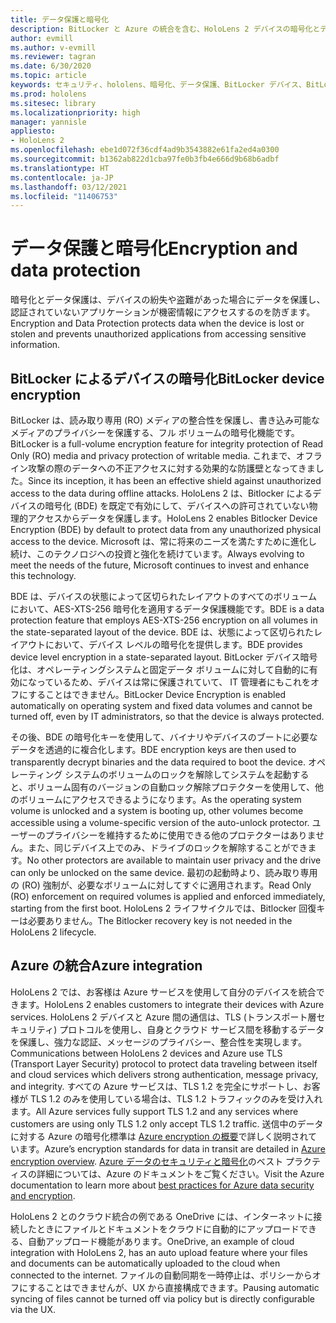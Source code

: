 ```yaml
---
title: データ保護と暗号化
description: BitLocker と Azure の統合を含む、HoloLens 2 デバイスの暗号化とデータ保護について説明します。
author: evmill
ms.author: v-evmill
ms.reviewer: tagran
ms.date: 6/30/2020
ms.topic: article
keywords: セキュリティ、hololens、暗号化、データ保護、BitLocker デバイス、BitLocker、bitlocker、bitlocker 暗号化、azure 統合、
ms.prod: hololens
ms.sitesec: library
ms.localizationpriority: high
manager: yannisle
appliesto:
- HoloLens 2
ms.openlocfilehash: ebe1d072f36cdf4ad9b3543882e61fa2ed4a0300
ms.sourcegitcommit: b1362ab822d1cba97fe0b3fb4e666d9b68b6adbf
ms.translationtype: HT
ms.contentlocale: ja-JP
ms.lasthandoff: 03/12/2021
ms.locfileid: "11406753"
---
```

# <a name="encryption-and-data-protection"></a><span data-ttu-id="90ca5-104">データ保護と暗号化</span><span class="sxs-lookup"><span data-stu-id="90ca5-104">Encryption and data protection</span></span>

<span data-ttu-id="90ca5-105">暗号化とデータ保護は、デバイスの紛失や盗難があった場合にデータを保護し、認証されていないアプリケーションが機密情報にアクセスするのを防ぎます。</span><span class="sxs-lookup"><span data-stu-id="90ca5-105">Encryption and Data Protection protects data when the device is lost or stolen and prevents unauthorized applications from accessing sensitive information.</span></span>

## <a name="bitlocker-device-encryption"></a><span data-ttu-id="90ca5-106">BitLocker によるデバイスの暗号化</span><span class="sxs-lookup"><span data-stu-id="90ca5-106">BitLocker device encryption</span></span>

<span data-ttu-id="90ca5-107">BitLocker は、読み取り専用 (RO) メディアの整合性を保護し、書き込み可能なメディアのプライバシーを保護する、フル ボリュームの暗号化機能です。</span><span class="sxs-lookup"><span data-stu-id="90ca5-107">BitLocker is a full-volume encryption feature for integrity protection of Read Only (RO) media and privacy protection of writable media.</span></span>  <span data-ttu-id="90ca5-108">これまで、オフライン攻撃の際のデータへの不正アクセスに対する効果的な防護壁となってきました。</span><span class="sxs-lookup"><span data-stu-id="90ca5-108">Since its inception, it has been an effective shield against unauthorized access to the data during offline attacks.</span></span> <span data-ttu-id="90ca5-109">HoloLens 2 は、Bitlocker によるデバイスの暗号化 (BDE) を既定で有効にして、デバイスへの許可されていない物理的アクセスからデータを保護します。</span><span class="sxs-lookup"><span data-stu-id="90ca5-109">HoloLens 2 enables Bitlocker Device Encryption (BDE) by default to protect data from any unauthorized physical access to the device.</span></span> <span data-ttu-id="90ca5-110">Microsoft は、常に将来のニーズを満たすために進化し続け、このテクノロジへの投資と強化を続けています。</span><span class="sxs-lookup"><span data-stu-id="90ca5-110">Always evolving to meet the needs of the future, Microsoft continues to invest and enhance this technology.</span></span>

<span data-ttu-id="90ca5-111">BDE は、デバイスの状態によって区切られたレイアウトのすべてのボリュームにおいて、AES-XTS-256 暗号化を適用するデータ保護機能です。</span><span class="sxs-lookup"><span data-stu-id="90ca5-111">BDE is a data protection feature that employs AES-XTS-256 encryption on all volumes in the state-separated layout of the device.</span></span> <span data-ttu-id="90ca5-112">BDE は、状態によって区切られたレイアウトにおいて、デバイス レベルの暗号化を提供します。</span><span class="sxs-lookup"><span data-stu-id="90ca5-112">BDE provides device level encryption in a state-separated layout.</span></span> <span data-ttu-id="90ca5-113">BitLocker デバイス暗号化は、オペレーティングシステムと固定データ ボリュームに対して自動的に有効になっているため、デバイスは常に保護されていて、 IT 管理者にもこれをオフにすることはできません。</span><span class="sxs-lookup"><span data-stu-id="90ca5-113">BitLocker Device Encryption is enabled automatically on operating system and fixed data volumes and cannot be turned off, even by IT administrators, so that the device is always protected.</span></span>

<span data-ttu-id="90ca5-114">その後、BDE の暗号化キーを使用して、バイナリやデバイスのブートに必要なデータを透過的に複合化します。</span><span class="sxs-lookup"><span data-stu-id="90ca5-114">BDE encryption keys are then used to transparently decrypt binaries and the data required to boot the device.</span></span> <span data-ttu-id="90ca5-115">オペレーティング システムのボリュームのロックを解除してシステムを起動すると、ボリューム固有のバージョンの自動ロック解除プロテクターを使用して、他のボリュームにアクセスできるようになります。</span><span class="sxs-lookup"><span data-stu-id="90ca5-115">As the operating system volume is unlocked and a system is booting up, other volumes become accessible using a volume-specific version of the auto-unlock protector.</span></span> <span data-ttu-id="90ca5-116">ユーザーのプライバシーを維持するために使用できる他のプロテクターはありません。また、同じデバイス上でのみ、ドライブのロックを解除することができます。</span><span class="sxs-lookup"><span data-stu-id="90ca5-116">No other protectors are available to maintain user privacy and the drive can only be unlocked on the same device.</span></span> <span data-ttu-id="90ca5-117">最初の起動時より、読み取り専用の (RO) 強制が、必要なボリュームに対してすぐに適用されます。</span><span class="sxs-lookup"><span data-stu-id="90ca5-117">Read Only (RO) enforcement on required volumes is applied and enforced immediately, starting from the first boot.</span></span> <span data-ttu-id="90ca5-118">HoloLens 2 ライフサイクルでは、Bitlocker 回復キーは必要ありません。</span><span class="sxs-lookup"><span data-stu-id="90ca5-118">The Bitlocker recovery key is not needed in the HoloLens 2 lifecycle.</span></span>

## <a name="azure-integration"></a><span data-ttu-id="90ca5-119">Azure の統合</span><span class="sxs-lookup"><span data-stu-id="90ca5-119">Azure integration</span></span> 

<span data-ttu-id="90ca5-120">HoloLens 2 では、お客様は Azure サービスを使用して自分のデバイスを統合できます。</span><span class="sxs-lookup"><span data-stu-id="90ca5-120">HoloLens 2 enables customers to integrate their devices with Azure services.</span></span> <span data-ttu-id="90ca5-121">HoloLens 2 デバイスと Azure 間の通信は、TLS (トランスポート層セキュリティ) プロトコルを使用し、自身とクラウド サービス間を移動するデータを保護し、強力な認証、メッセージのプライバシー、整合性を実現します。</span><span class="sxs-lookup"><span data-stu-id="90ca5-121">Communications between HoloLens 2 devices and Azure use TLS (Transport Layer Security) protocol to protect data traveling between itself and cloud services which delivers strong authentication, message privacy, and integrity.</span></span> <span data-ttu-id="90ca5-122">すべての Azure サービスは、TLS 1.2 を完全にサポートし、お客様が TLS 1.2 のみを使用している場合は、TLS 1.2 トラフィックのみを受け入れます。</span><span class="sxs-lookup"><span data-stu-id="90ca5-122">All Azure services fully support TLS 1.2 and any services where customers are using only TLS 1.2 only accept TLS 1.2 traffic.</span></span> <span data-ttu-id="90ca5-123">送信中のデータに対する Azure の暗号化標準は [Azure encryption の概要](https://docs.microsoft.com/azure/security/fundamentals/encryption-overview)で詳しく説明されています。</span><span class="sxs-lookup"><span data-stu-id="90ca5-123">Azure’s encryption standards for data in transit are detailed in [Azure encryption overview](https://docs.microsoft.com/azure/security/fundamentals/encryption-overview).</span></span> <span data-ttu-id="90ca5-124">[Azure データのセキュリティと暗号化](https://docs.microsoft.com/azure/security/fundamentals/data-encryption-best-practices)のベスト プラクティスの詳細については、Azure のドキュメントをご覧ください。</span><span class="sxs-lookup"><span data-stu-id="90ca5-124">Visit the Azure documentation to learn more about [best practices for Azure data security and encryption](https://docs.microsoft.com/azure/security/fundamentals/data-encryption-best-practices).</span></span> 

<span data-ttu-id="90ca5-125">HoloLens 2 とのクラウド統合の例である OneDrive には、インターネットに接続したときにファイルとドキュメントをクラウドに自動的にアップロードできる、自動アップロード機能があります。</span><span class="sxs-lookup"><span data-stu-id="90ca5-125">OneDrive, an example of cloud integration with HoloLens 2, has an auto upload feature where your files and documents can be automatically uploaded to the cloud when connected to the internet.</span></span> <span data-ttu-id="90ca5-126">ファイルの自動同期を一時停止は、ポリシーからオフにすることはできませんが、UX から直接構成できます。</span><span class="sxs-lookup"><span data-stu-id="90ca5-126">Pausing automatic syncing of files cannot be turned off via policy but is directly configurable via the UX.</span></span> 
